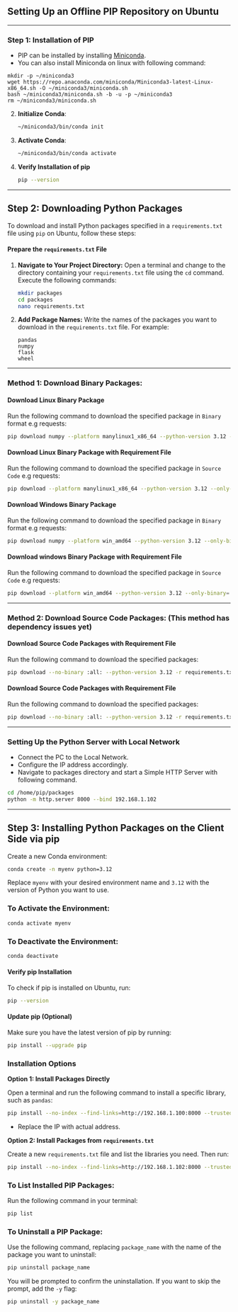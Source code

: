 ## Setting Up an Offline PIP Repository on Ubuntu

---

### Step 1: Installation of PIP

   - PIP can be installed by installing [Miniconda](https://docs.anaconda.com/free/miniconda/index.html).
   - You can also install Miniconda on linux with following command:

```
mkdir -p ~/miniconda3
wget https://repo.anaconda.com/miniconda/Miniconda3-latest-Linux-x86_64.sh -O ~/miniconda3/miniconda.sh
bash ~/miniconda3/miniconda.sh -b -u -p ~/miniconda3
rm ~/miniconda3/miniconda.sh
```


2. **Initialize Conda**:
   ```bash
   ~/miniconda3/bin/conda init
   ```

3. **Activate Conda**:
   ```bash
   ~/miniconda3/bin/conda activate
   ```

4. **Verify Installation of pip**

   ```bash
   pip --version
   ```

---

## Step 2: Downloading Python Packages

To download and install Python packages specified in a `requirements.txt` file using `pip` on Ubuntu, follow these steps:

#### Prepare the `requirements.txt` File

1. **Navigate to Your Project Directory:**
   Open a terminal and change to the directory containing your `requirements.txt` file using the `cd` command. Execute the following commands:
   ```bash
   mkdir packages
   cd packages
   nano requirements.txt
   ```

2. **Add Package Names:**
   Write the names of the packages you want to download in the `requirements.txt` file. For example:
   ```
   pandas
   numpy
   flask
   wheel
   ```

---

### Method 1: Download Binary Packages:

#### Download Linux Binary Package

Run the following command to download the specified package in `Binary` format e.g requests:
```bash
pip download numpy --platform manylinux1_x86_64 --python-version 3.12 --only-binary=:all:

```

#### Download Linux Binary Package with Requirement File

Run the following command to download the specified package in `Source Code` e.g requests:
```bash
pip download --platform manylinux1_x86_64 --python-version 3.12 --only-binary=:all: -r requirements.txt
```

#### Download Windows Binary Package

Run the following command to download the specified package in `Binary` format e.g requests:
```bash
pip download numpy --platform win_amd64 --python-version 3.12 --only-binary=:all:
```

#### Download windows Binary Package with Requirement File

Run the following command to download the specified package in `Source Code` e.g requests:
```bash
pip download --platform win_amd64 --python-version 3.12 --only-binary=:all: -r requirements.txt
```

---

### Method 2: Download Source Code Packages: (This method has dependency issues yet)

#### Download Source Code Packages with Requirement File

Run the following command to download the specified packages:
```bash
pip download --no-binary :all: --python-version 3.12 -r requirements.txt
```

#### Download Source Code Packages with Requirement File

Run the following command to download the specified packages:
```bash
pip download --no-binary :all: --python-version 3.12 -r requirements.txt
```

---

### Setting Up the Python Server with Local Network

   - Connect the PC to the Local Network.
   - Configure the IP address accordingly.
   - Navigate to packages directory and start a Simple HTTP Server with following command.

   ```bash
   cd /home/pip/packages
   python -m http.server 8000 --bind 192.168.1.102
   ```

---

## Step 3: Installing Python Packages on the Client Side via pip

Create a new Conda environment:

```bash
conda create -n myenv python=3.12
```

Replace `myenv` with your desired environment name and `3.12` with the version of Python you want to use.

### To Activate the Environment:
```bash
conda activate myenv
```

### To Deactivate the Environment:
```bash
conda deactivate
```

#### Verify pip Installation

To check if pip is installed on Ubuntu, run:
```bash
pip --version
```

#### Update pip (Optional)

Make sure you have the latest version of pip by running:
```bash
pip install --upgrade pip
```

### Installation Options

**Option 1: Install Packages Directly**

Open a terminal and run the following command to install a specific library, such as `pandas`:
```bash
pip install --no-index --find-links=http://192.168.1.100:8000 --trusted-host 192.168.1.100 requests
```
- Replace the IP with actual address.
  
**Option 2: Install Packages from `requirements.txt`**

Create a new `requirements.txt` file and list the libraries you need. Then run:
```bash
pip install --no-index --find-links=http://192.168.1.102:8000 --trusted-host 192.168.1.102 -r requirements.txt
```

### To List Installed PIP Packages:
Run the following command in your terminal:
```bash
pip list
```

### To Uninstall a PIP Package:
Use the following command, replacing `package_name` with the name of the package you want to uninstall:
```bash
pip uninstall package_name
```

You will be prompted to confirm the uninstallation. If you want to skip the prompt, add the `-y` flag:
```bash
pip uninstall -y package_name
```
